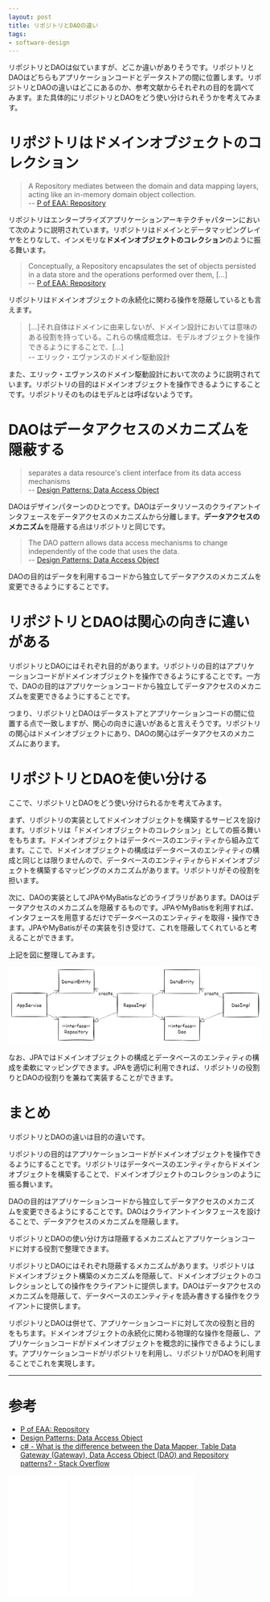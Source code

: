 ```yaml
---
layout: post
title: リポジトリとDAOの違い
tags: 
- software-design
---
```


リポジトリとDAOは似ていますが、どこか違いがありそうです。リポジトリとDAOはどちらもアプリケーションコードとデータストアの間に位置します。リポジトリとDAOの違いはどこにあるのか、参考文献からそれぞれの目的を調べてみます。また具体的にリポジトリとDAOをどう使い分けられそうかを考えてみます。


# リポジトリはドメインオブジェクトのコレクション

> A Repository mediates between the domain and data mapping layers, acting like an in-memory domain object collection.   
-- [P of EAA: Repository](https://martinfowler.com/eaaCatalog/repository.html)

リポジトリはエンタープライズアプリケーションアーキテクチャパターンにおいて次のように説明されています。リポジトリはドメインとデータマッピングレイヤをとりなして、インメモリな**ドメインオブジェクトのコレクション**のように振る舞います。

> Conceptually, a Repository encapsulates the set of objects persisted in a data store and the operations performed over them, [...]  
-- [P of EAA: Repository](https://martinfowler.com/eaaCatalog/repository.html)

リポジトリはドメインオブジェクトの永続化に関わる操作を隠蔽しているとも言えます。

> [...]それ自体はドメインに由来しないが、ドメイン設計においては意味のある役割を持っている。これらの構成概念は、モデルオブジェクトを操作できるようにすることで、[...]  
-- エリック・エヴァンスのドメイン駆動設計

また、エリック・エヴァンスのドメイン駆動設計において次のように説明されています。リポジトリの目的はドメインオブジェクトを操作できるようにすることです。リポジトリそのものはモデルとは呼ばないようです。

# DAOはデータアクセスのメカニズムを隠蔽する

> separates a data resource&#39;s client interface from its data access mechanisms  
-- [Design Patterns: Data Access Object](https://www.oracle.com/java/technologies/data-access-object.html)

DAOはデザインパターンのひとつです。DAOはデータリソースのクライアントインタフェースをデータアクセスのメカニズムから分離します。**データアクセスのメカニズム**を隠蔽する点はリポジトリと同じです。

> The DAO pattern allows data access mechanisms to change independently of the code that uses the data.  
-- [Design Patterns: Data Access Object](https://www.oracle.com/java/technologies/data-access-object.html)

DAOの目的はデータを利用するコードから独立してデータアクスのメカニズムを変更できるようにすることです。

# リポジトリとDAOは関心の向きに違いがある

リポジトリとDAOにはそれぞれ目的があります。リポジトリの目的はアプリケーションコードがドメインオブジェクトを操作できるようにすることです。一方で、DAOの目的はアプリケーションコードから独立してデータアクセスのメカニズムを変更できるようにすることです。

つまり、リポジトリとDAOはデータストアとアプリケーションコードの間に位置する点で一致しますが、関心の向きに違いがあると言えそうです。リポジトリの関心はドメインオブジェクトにあり、DAOの関心はデータアクセスのメカニズムにあります。

# リポジトリとDAOを使い分ける

ここで、リポジトリとDAOをどう使い分けられるかを考えてみます。

まず、リポジトリの実装としてドメインオブジェクトを構築するサービスを設けます。リポジトリは「ドメインオブジェクトのコレクション」としての振る舞いをもちます。ドメインオブジェクトはデータベースのエンティティから組み立てます。ここで、ドメインオブジェクトの構成はデータベースのエンティティの構成と同じとは限りませんので、データベースのエンティティからドメインオブジェクトを構築するマッピングのメカニズムがあります。リポジトリがその役割を担います。

次に、DAOの実装としてJPAやMyBatisなどのライブラリがあります。DAOはデータアクセスのメカニズムを隠蔽するものです。JPAやMyBatisを利用すれば、インタフェースを用意するだけでデータベースのエンティティを取得・操作できます。JPAやMyBatisがその実装を引き受けて、これを隠蔽してくれていると考えることができます。


上記を図に整理してみます。

![リポジトリとDAOの関係](../images/use-repository-and-dao-according-to-the-purpose/class-diagram.png)

なお、JPAではドメインオブジェクトの構成とデータベースのエンティティの構成を柔軟にマッピングできます。JPAを適切に利用できれば、リポジトリの役割りとDAOの役割りを兼ねて実装することができます。

# まとめ

リポジトリとDAOの違いは目的の違いです。

リポジトリの目的はアプリケーションコードがドメインオブジェクトを操作できるようにすることです。リポジトリはデータベースのエンティティからドメインオブジェクトを構築することで、ドメインオブジェクトのコレクションのように振る舞います。

DAOの目的はアプリケーションコードから独立してデータアクセスのメカニズムを変更できるようにすることです。DAOはクライアントインタフェースを設けることで、データアクセスのメカニズムを隠蔽します。

リポジトリとDAOの使い分け方は隠蔽するメカニズムとアプリケーションコードに対する役割で整理できます。

リポジトリとDAOにはそれぞれ隠蔽するメカニズムがあります。リポジトリはドメインオブジェクト構築のメカニズムを隠蔽して、ドメインオブジェクトのコレクションとしての操作をクライアントに提供します。DAOはデータアクセスのメカニズムを隠蔽して、データベースのエンティティを読み書きする操作をクライアントに提供します。

リポジトリとDAOは併せて、アプリケーションコードに対して次の役割と目的をもちます。ドメインオブジェクトの永続化に関わる物理的な操作を隠蔽し、アプリケーションコードがドメインオブジェクトを概念的に操作できるようにします。アプリケーションコードがリポジトリを利用し、リポジトリがDAOを利用することでこれを実現します。

----

# 参考

- [P of EAA: Repository](https://martinfowler.com/eaaCatalog/repository.html)
- [Design Patterns: Data Access Object](http://www.oracle.com/technetwork/java/dao-138818.html)
- [c# - What is the difference between the Data Mapper, Table Data Gateway (Gateway), Data Access Object (DAO) and Repository patterns? - Stack Overflow](https://stackoverflow.com/questions/804751/what-is-the-difference-between-the-data-mapper-table-data-gateway-gateway-da)

<iframe style="width:120px;height:240px;" marginwidth="0" marginheight="0" scrolling="no" frameborder="0" src="//rcm-fe.amazon-adsystem.com/e/cm?lt1=_blank&bc1=000000&IS2=1&bg1=FFFFFF&fc1=000000&lc1=0000FF&t=fukuchiharuki-22&language=ja_JP&o=9&p=8&l=as4&m=amazon&f=ifr&ref=as_ss_li_til&asins=B00GRKD6XU&linkId=246f02c0398d95a5c662752b3d8a6005"></iframe>

<iframe style="width:120px;height:240px;" marginwidth="0" marginheight="0" scrolling="no" frameborder="0" src="//rcm-fe.amazon-adsystem.com/e/cm?lt1=_blank&bc1=000000&IS2=1&bg1=FFFFFF&fc1=000000&lc1=0000FF&t=fukuchiharuki-22&language=ja_JP&o=9&p=8&l=as4&m=amazon&f=ifr&ref=as_ss_li_til&asins=479813161X&linkId=63de5c8fa7c5d2a57183d71e3b75574d"></iframe>

<iframe style="width:120px;height:240px;" marginwidth="0" marginheight="0" scrolling="no" frameborder="0" src="//rcm-fe.amazon-adsystem.com/e/cm?lt1=_blank&bc1=000000&IS2=1&bg1=FFFFFF&fc1=000000&lc1=0000FF&t=fukuchiharuki-22&language=ja_JP&o=9&p=8&l=as4&m=amazon&f=ifr&ref=as_ss_li_til&asins=483997599X&linkId=72ec158d0a1db57be60e76d41a0dadf4"></iframe>
